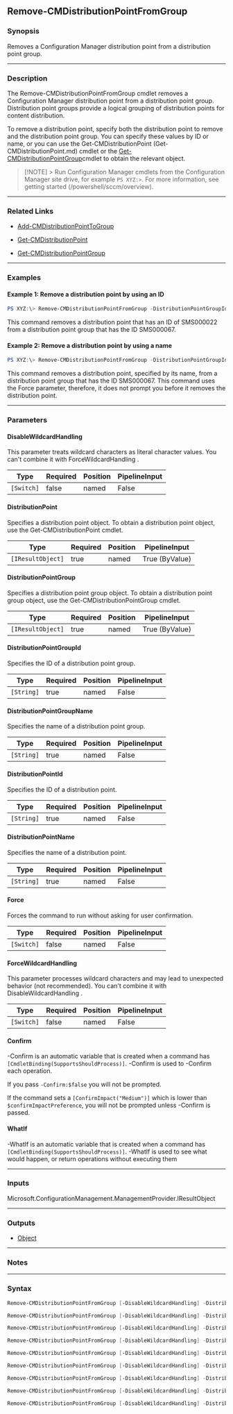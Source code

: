 Remove-CMDistributionPointFromGroup
-----------------------------------




### Synopsis
Removes a Configuration Manager distribution point from a distribution point group.



---


### Description

The Remove-CMDistributionPointFromGroup cmdlet removes a Configuration Manager distribution point from a distribution point group. Distribution point groups provide a logical grouping of distribution points for content distribution.



To remove a distribution point, specify both the distribution point to remove and the distribution point group. You can specify these values by ID or name, or you can use the Get-CMDistributionPoint (Get-CMDistributionPoint.md) cmdlet or the [Get-CMDistributionPointGroup](Get-CMDistributionPointGroup.md)cmdlet to obtain the relevant object.



> [!NOTE] > Run Configuration Manager cmdlets from the Configuration Manager site drive, for example `PS XYZ:>`. For more information, see getting started (/powershell/sccm/overview).



---


### Related Links
* [Add-CMDistributionPointToGroup](Add-CMDistributionPointToGroup)



* [Get-CMDistributionPoint](Get-CMDistributionPoint)



* [Get-CMDistributionPointGroup](Get-CMDistributionPointGroup)





---


### Examples
#### Example 1: Remove a distribution point by using an ID
```PowerShell
PS XYZ:\> Remove-CMDistributionPointFromGroup -DistributionPointGroupId "SMS000067" -DistributionPointId "SMS000022"
```
This command removes a distribution point that has an ID of SMS000022 from a distribution point group that has the ID SMS000067.
#### Example 2: Remove a distribution point by using a name
```PowerShell
PS XYZ:\> Remove-CMDistributionPointFromGroup -DistributionPointGroupId "SMS000067" -DistributionPointName "Western office distribution point" -Force
```
This command removes a distribution point, specified by its name, from a distribution point group that has the ID SMS000067. This command uses the Force parameter, therefore, it does not prompt you before it removes the distribution point.


---


### Parameters
#### **DisableWildcardHandling**

This parameter treats wildcard characters as literal character values. You can't combine it with ForceWildcardHandling .






|Type      |Required|Position|PipelineInput|
|----------|--------|--------|-------------|
|`[Switch]`|false   |named   |False        |



#### **DistributionPoint**

Specifies a distribution point object. To obtain a distribution point object, use the Get-CMDistributionPoint cmdlet.






|Type             |Required|Position|PipelineInput |
|-----------------|--------|--------|--------------|
|`[IResultObject]`|true    |named   |True (ByValue)|



#### **DistributionPointGroup**

Specifies a distribution point group object. To obtain a distribution point group object, use the Get-CMDistributionPointGroup cmdlet.






|Type             |Required|Position|PipelineInput |
|-----------------|--------|--------|--------------|
|`[IResultObject]`|true    |named   |True (ByValue)|



#### **DistributionPointGroupId**

Specifies the ID of a distribution point group.






|Type      |Required|Position|PipelineInput|
|----------|--------|--------|-------------|
|`[String]`|true    |named   |False        |



#### **DistributionPointGroupName**

Specifies the name of a distribution point group.






|Type      |Required|Position|PipelineInput|
|----------|--------|--------|-------------|
|`[String]`|true    |named   |False        |



#### **DistributionPointId**

Specifies the ID of a distribution point.






|Type      |Required|Position|PipelineInput|
|----------|--------|--------|-------------|
|`[String]`|true    |named   |False        |



#### **DistributionPointName**

Specifies the name of a distribution point.






|Type      |Required|Position|PipelineInput|
|----------|--------|--------|-------------|
|`[String]`|true    |named   |False        |



#### **Force**

Forces the command to run without asking for user confirmation.






|Type      |Required|Position|PipelineInput|
|----------|--------|--------|-------------|
|`[Switch]`|false   |named   |False        |



#### **ForceWildcardHandling**

This parameter processes wildcard characters and may lead to unexpected behavior (not recommended). You can't combine it with DisableWildcardHandling .






|Type      |Required|Position|PipelineInput|
|----------|--------|--------|-------------|
|`[Switch]`|false   |named   |False        |



#### **Confirm**
-Confirm is an automatic variable that is created when a command has ```[CmdletBinding(SupportsShouldProcess)]```.
-Confirm is used to -Confirm each operation.

If you pass ```-Confirm:$false``` you will not be prompted.


If the command sets a ```[ConfirmImpact("Medium")]``` which is lower than ```$confirmImpactPreference```, you will not be prompted unless -Confirm is passed.

#### **WhatIf**
-WhatIf is an automatic variable that is created when a command has ```[CmdletBinding(SupportsShouldProcess)]```.
-WhatIf is used to see what would happen, or return operations without executing them


---


### Inputs
Microsoft.ConfigurationManagement.ManagementProvider.IResultObject





---


### Outputs
* [Object](https://learn.microsoft.com/en-us/dotnet/api/System.Object)






---


### Notes




---


### Syntax
```PowerShell
Remove-CMDistributionPointFromGroup [-DisableWildcardHandling] -DistributionPoint <IResultObject> -DistributionPointGroup <IResultObject> [-Force] [-ForceWildcardHandling] [-Confirm] [-WhatIf] [<CommonParameters>]
```
```PowerShell
Remove-CMDistributionPointFromGroup [-DisableWildcardHandling] -DistributionPoint <IResultObject> -DistributionPointGroupId <String> [-Force] [-ForceWildcardHandling] [-Confirm] [-WhatIf] [<CommonParameters>]
```
```PowerShell
Remove-CMDistributionPointFromGroup [-DisableWildcardHandling] -DistributionPoint <IResultObject> -DistributionPointGroupName <String> [-Force] [-ForceWildcardHandling] [-Confirm] [-WhatIf] [<CommonParameters>]
```
```PowerShell
Remove-CMDistributionPointFromGroup [-DisableWildcardHandling] -DistributionPointGroup <IResultObject> -DistributionPointId <String> [-Force] [-ForceWildcardHandling] [-Confirm] [-WhatIf] [<CommonParameters>]
```
```PowerShell
Remove-CMDistributionPointFromGroup [-DisableWildcardHandling] -DistributionPointGroup <IResultObject> -DistributionPointName <String> [-Force] [-ForceWildcardHandling] [-Confirm] [-WhatIf] [<CommonParameters>]
```
```PowerShell
Remove-CMDistributionPointFromGroup [-DisableWildcardHandling] -DistributionPointGroupId <String> -DistributionPointId <String> [-Force] [-ForceWildcardHandling] [-Confirm] [-WhatIf] [<CommonParameters>]
```
```PowerShell
Remove-CMDistributionPointFromGroup [-DisableWildcardHandling] -DistributionPointGroupId <String> -DistributionPointName <String> [-Force] [-ForceWildcardHandling] [-Confirm] [-WhatIf] [<CommonParameters>]
```
```PowerShell
Remove-CMDistributionPointFromGroup [-DisableWildcardHandling] -DistributionPointGroupName <String> -DistributionPointId <String> [-Force] [-ForceWildcardHandling] [-Confirm] [-WhatIf] [<CommonParameters>]
```
```PowerShell
Remove-CMDistributionPointFromGroup [-DisableWildcardHandling] -DistributionPointGroupName <String> -DistributionPointName <String> [-Force] [-ForceWildcardHandling] [-Confirm] [-WhatIf] [<CommonParameters>]
```
